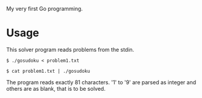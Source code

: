 My very first Go programming.

# Usage
This solver program reads problems from the stdin.

```
$ ./gosudoku < problem1.txt
```

```
$ cat problem1.txt | ./gosudoku
```

The program reads exactly 81 characters.
'1' to '9' are parsed as integer and others are as blank, that is to be solved.

